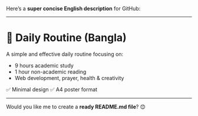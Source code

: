 Here’s a **super concise English description** for GitHub:

---

# 📅 **Daily Routine (Bangla)**

A simple and effective daily routine focusing on:

* 9 hours academic study
* 1 hour non-academic reading
* Web development, prayer, health & creativity

✅ Minimal design
✅ A4 poster format

---

Would you like me to create a **ready README.md file**? 😊
